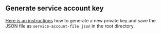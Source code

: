 ## Generate service account key

[Here is an instructions](https://firebase.google.com/docs/firestore/quickstart?hl=en&authuser=1#node.js) how to generate a new private key and save the JSON file as `service-account-file.json` in the root directory.
